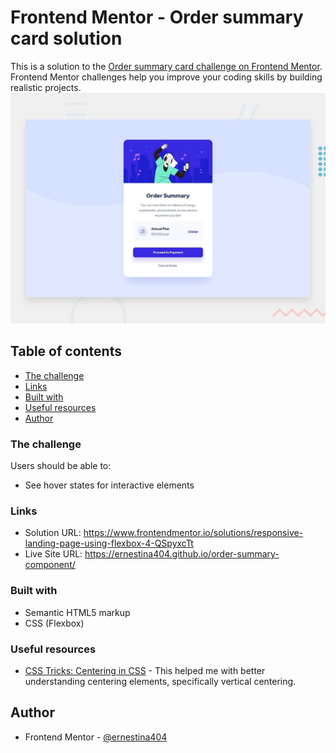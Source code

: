 # Frontend Mentor - Order summary card solution

This is a solution to the [Order summary card challenge on Frontend Mentor](https://www.frontendmentor.io/challenges/order-summary-component-QlPmajDUj). Frontend Mentor challenges help you improve your coding skills by building realistic projects. ![Design preview for the Order summary card coding challenge](./design/desktop-preview.jpg)

## Table of contents
- [The challenge](#the-challenge)
- [Links](#links)
- [Built with](#built-with)
- [Useful resources](#useful-resources)
- [Author](#author)

### The challenge
  
Users should be able to:

- See hover states for interactive elements

### Links

- Solution URL: https://www.frontendmentor.io/solutions/responsive-landing-page-using-flexbox-4-QSpyxcTt
- Live Site URL: https://ernestina404.github.io/order-summary-component/

### Built with

- Semantic HTML5 markup
- CSS (Flexbox)

### Useful resources

- [CSS Tricks: Centering in CSS](https://css-tricks.com/centering-css-complete-guide/) - This helped me with better understanding centering elements, specifically vertical centering. 

## Author

- Frontend Mentor - [@ernestina404](https://www.frontendmentor.io/profile/ernestina404)
